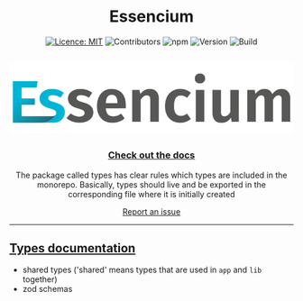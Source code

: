 <div align="center">

# Essencium

[![Licence: MIT](https://img.shields.io/badge/licence-MIT-yellow.svg)](https://opensource.org/licenses/MIT) ![Contributors](https://img.shields.io/github/contributors/Frachtwerk/essencium-frontend) ![npm](https://img.shields.io/npm/dt/%40frachtwerk/essencium-types) ![Version](https://img.shields.io/github/package-json/v/Frachtwerk/essencium-frontend?filename=packages%2Ftypes%2Fpackage.json&label=Essencium-types&color=00b5d6CMYK) ![Build](https://github.com/Frachtwerk/essencium-frontend/actions/workflows/ci.yml/badge.svg)

## ![Essencium Logo](../app/public/img/web/logotype_400x100px.svg)

### [Check out the docs](https://docs.essencium.dev)

The package called types has clear rules which types are included in the monorepo. Basically, types should live and be exported in the corresponding file where it is initially created

[Report an issue](https://github.com/Frachtwerk/essencium-frontend/issues)
</div>

---

## [Types documentation](https://docs.essencium.dev/devguide/types)

- shared types ('shared' means types that are used in `app` and `lib` together)
- zod schemas
